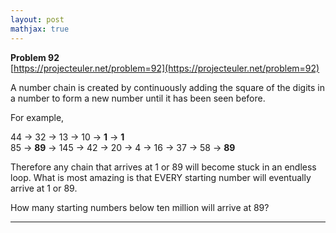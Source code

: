 ```yaml
---
layout: post
mathjax: true
---
```

**Problem 92**  
[https://projecteuler.net/problem=92](https://projecteuler.net/problem=92)


<p>A number chain is created by continuously adding the square of the digits in a number to form a new number until it has been seen before.</p>
<p>For example,</p>
<p class="margin_left">44 → 32 → 13 → 10 → <b>1</b> → <b>1</b><br />
85 → <b>89</b> → 145 → 42 → 20 → 4 → 16 → 37 → 58 → <b>89</b></p>
<p>Therefore any chain that arrives at 1 or 89 will become stuck in an endless loop. What is most amazing is that EVERY starting number will eventually arrive at 1 or 89.</p>
<p>How many starting numbers below ten million will arrive at 89?</p>

---
